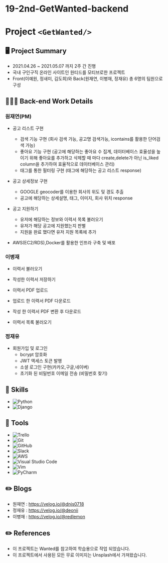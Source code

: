 # 19-2nd-GetWanted-backend

# Project ```<GetWanted/>```

## 🖥 Project Summary
- 2021.04.26 ~ 2021.05.07 까지 2주 간 진행
- 국내 구인구직 온라인 사이트인 원티드를 모티브로한 프로젝트
- Front(이예원, 정새미, 김도희)와 Back(원재연, 이병재, 정재유) 총 6명의 팀원으로 구성


## 👩🏻‍💻 Back-end Work Details

### 원재연(PM)
* 공고 리스트 구현
  - 검색 기능 구현 (회사 검색 가능, 공고명 검색가능, icontains를 활용한 단어검색 가능)
  - 좋아요 기능 구현 (공고에 해당하는 좋아요 수 집계, 데이터베이스 효율성을 높이기 위해 좋아요를 추가하고 삭제할 때 마다 create,delete가 아닌 is_liked column을 추가하여 효율적으로 데이터베이스 관리)
  - 태그를 통한 필터링 구현 (태그에 해당하는 공고 리스트 response)
  
* 공고 상세정보 구현
  - GOOGLE geocoder를 이용한 회사의 위도 및 경도 추출
  - 공고에 해당하는 상세설명, 태그, 이미지, 회사 위치 response
  
* 공고 지원하기
  - 유저에 해당하는 정보와 이력서 목록 불러오기
  - 유저가 해당 공고에 지원했는지 판별
  - 지원을 완료 했다면 유저 지원 목록에 추가
  
* AWS(EC2/RDS),Docker를 활용한 인프라 구축 및 배포

### 이병재
* 이력서 불러오기

* 작성한 이력서 저장하기

* 이력서 PDF 업로드

* 업로드 한 이력서 PDF 다운로드

* 작성 한 이력서 PDF 변환 후 다운로드

* 이력서 목록 불러오기

### 정재유
* 회원가입 및 로그인
  - bcrypt 암호화
  - JWT 액세스 토큰 발행
  - 소셜 로그인 구현(카카오,구글,네이버)
  - 초기화 된 비밀번호 이메일 전송 (비밀번호 찾기)

## 🔧 Skills
- ![Python](https://img.shields.io/badge/Python-14354C?style=for-the-badge&logo=python&logoColor=white)
- ![Django](https://img.shields.io/badge/Django-092E20?style=for-the-badge&logo=django&logoColor=white)

## 🔧 Tools
- <img alt="Trello" src="https://img.shields.io/badge/Trello-%23026AA7.svg?&style=for-the-badge&logo=Trello&logoColor=white"/>
- <img alt="Git" src="https://img.shields.io/badge/git-%23F05033.svg?&style=for-the-badge&logo=git&logoColor=white"/>
- <img alt="GitHub" src="https://img.shields.io/badge/github-%23121011.svg?&style=for-the-badge&logo=github&logoColor=white"/>
- <img alt="Slack" src="https://img.shields.io/badge/Slack-4A154B?style=for-the-badge&logo=slack&logoColor=white" />
- <img alt="AWS" src="https://img.shields.io/badge/AWS-%23FF9900.svg?&style=for-the-badge&logo=amazon-aws&logoColor=white"/>
- <img alt="Visual Studio Code" src="https://img.shields.io/badge/VisualStudioCode-0078d7.svg?&style=for-the-badge&logo=visual-studio-code&logoColor=white"/>
- <img alt="Vim" src="https://img.shields.io/badge/VIM-%2311AB00.svg?&style=for-the-badge&logo=vim&logoColor=white"/>
- <img alt="PyCharm" src="https://img.shields.io/badge/PyCharm-000000.svg?&style=for-the-badge&logo=PyCharm&logoColor=white"/>
## ✏️ Blogs
- 원재연 : https://velog.io/@dnjs0718
- 정재유 : https://velog.io/@deonii
- 이병재 : https://velog.io/@redlemon

## ✏️ References
- 이 프로젝트는 Wanted를 참고하여 학습용으로 작업 되었습니다.
- 이 프로젝트에서 사용된 모든 무료 이미지는 Unsplash에서 가져왔습니다.
